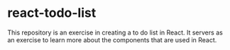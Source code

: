 # react-todo-list

This repository is an exercise in creating a to do list in React.
It servers as an exercise to learn more about the components that are used in React.
